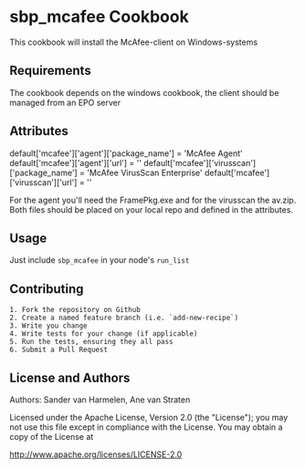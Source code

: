 sbp_mcafee Cookbook
===================
This cookbook will install the McAfee-client on Windows-systems


Requirements
------------
The cookbook depends on the windows cookbook, the client should be managed from an EPO server


Attributes
----------
default['mcafee']['agent']['package_name']      = 'McAfee Agent'
default['mcafee']['agent']['url']               = ''
default['mcafee']['virusscan']['package_name']  = 'McAfee VirusScan Enterprise'
default['mcafee']['virusscan']['url']           = ''

For the agent you'll need the FramePkg.exe and for the virusscan the av.zip.
Both files should be placed on your local repo and defined in the attributes.


Usage
-----
Just include `sbp_mcafee` in your node's `run_list`


Contributing
------------
	1. Fork the repository on Github
	2. Create a named feature branch (i.e. `add-new-recipe`)
	3. Write you change
	4. Write tests for your change (if applicable)
	5. Run the tests, ensuring they all pass
	6. Submit a Pull Request


License and Authors
-------------------
Authors: Sander van Harmelen, Ane van Straten

Licensed under the Apache License, Version 2.0 (the "License"); you may not use this file except in compliance with the License. You may obtain a copy of the License at

http://www.apache.org/licenses/LICENSE-2.0
